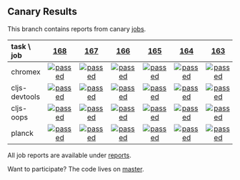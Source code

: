 ## Canary Results

This branch contains reports from canary [jobs](https://github.com/cljs-oss/canary/tree/jobs).

[//]: # (begin_overview_table)

| task \ job | <a href="reports/2017/12/07/job-000168-1.9.964-d98c00f" title="job #168 finished on 2017-12-07">168</a> | <a href="reports/2017/12/06/job-000167-1.9.964-d98c00f" title="job #167 finished on 2017-12-06">167</a> | <a href="reports/2017/12/05/job-000166-1.9.963-f55b19b" title="job #166 finished on 2017-12-05">166</a> | <a href="reports/2017/12/04/job-000165-1.9.963-f55b19b" title="job #165 finished on 2017-12-04">165</a> | <a href="reports/2017/12/03/job-000164-1.9.963-f55b19b" title="job #164 finished on 2017-12-03">164</a> | <a href="reports/2017/12/02/job-000163-1.9.963-f55b19b" title="job #163 finished on 2017-12-02">163</a> | <a href="reports/2017/12/01/job-000162-1.9.949-2389e52" title="job #162 finished on 2017-12-01">162</a> | <a href="reports/2017/11/30/job-000161-1.9.949-2389e52" title="job #161 finished on 2017-11-30">161</a> | <a href="reports/2017/11/29/job-000160-1.9.949-2389e52" title="job #160 finished on 2017-11-29">160</a> | <a href="reports/2017/11/28/job-000159-1.9.949-2389e52" title="job #159 finished on 2017-11-28">159</a> |
| :--- | :---: | :---: | :---: | :---: | :---: | :---: | :---: | :---: | :---: | :---: |
| chromex | <a href="reports/2017/12/07/job-000168-1.9.964-d98c00f#-chromex"><img title="passed" src="http://box.binaryage.com/s-passed.svg"><a> | <a href="reports/2017/12/06/job-000167-1.9.964-d98c00f#-chromex"><img title="passed" src="http://box.binaryage.com/s-passed.svg"><a> | <a href="reports/2017/12/05/job-000166-1.9.963-f55b19b#-chromex"><img title="passed" src="http://box.binaryage.com/s-passed.svg"><a> | <a href="reports/2017/12/04/job-000165-1.9.963-f55b19b#-chromex"><img title="passed" src="http://box.binaryage.com/s-passed.svg"><a> | <a href="reports/2017/12/03/job-000164-1.9.963-f55b19b#-chromex"><img title="passed" src="http://box.binaryage.com/s-passed.svg"><a> | <a href="reports/2017/12/02/job-000163-1.9.963-f55b19b#-chromex"><img title="passed" src="http://box.binaryage.com/s-passed.svg"><a> | <a href="reports/2017/12/01/job-000162-1.9.949-2389e52#-chromex"><img title="passed" src="http://box.binaryage.com/s-passed.svg"><a> | <a href="reports/2017/11/30/job-000161-1.9.949-2389e52#-chromex"><img title="passed" src="http://box.binaryage.com/s-passed.svg"><a> | <a href="reports/2017/11/29/job-000160-1.9.949-2389e52#-chromex"><img title="passed" src="http://box.binaryage.com/s-passed.svg"><a> | <a href="reports/2017/11/28/job-000159-1.9.949-2389e52#-chromex"><img title="passed" src="http://box.binaryage.com/s-passed.svg"><a> |
| cljs-devtools | <a href="reports/2017/12/07/job-000168-1.9.964-d98c00f#-cljs-devtools"><img title="passed" src="http://box.binaryage.com/s-passed.svg"><a> | <a href="reports/2017/12/06/job-000167-1.9.964-d98c00f#-cljs-devtools"><img title="passed" src="http://box.binaryage.com/s-passed.svg"><a> | <a href="reports/2017/12/05/job-000166-1.9.963-f55b19b#-cljs-devtools"><img title="passed" src="http://box.binaryage.com/s-passed.svg"><a> | <a href="reports/2017/12/04/job-000165-1.9.963-f55b19b#-cljs-devtools"><img title="passed" src="http://box.binaryage.com/s-passed.svg"><a> | <a href="reports/2017/12/03/job-000164-1.9.963-f55b19b#-cljs-devtools"><img title="passed" src="http://box.binaryage.com/s-passed.svg"><a> | <a href="reports/2017/12/02/job-000163-1.9.963-f55b19b#-cljs-devtools"><img title="passed" src="http://box.binaryage.com/s-passed.svg"><a> | <a href="reports/2017/12/01/job-000162-1.9.949-2389e52#-cljs-devtools"><img title="passed" src="http://box.binaryage.com/s-passed.svg"><a> | <a href="reports/2017/11/30/job-000161-1.9.949-2389e52#-cljs-devtools"><img title="passed" src="http://box.binaryage.com/s-passed.svg"><a> | <a href="reports/2017/11/29/job-000160-1.9.949-2389e52#-cljs-devtools"><img title="passed" src="http://box.binaryage.com/s-passed.svg"><a> | <a href="reports/2017/11/28/job-000159-1.9.949-2389e52#-cljs-devtools"><img title="passed" src="http://box.binaryage.com/s-passed.svg"><a> |
| cljs-oops | <a href="reports/2017/12/07/job-000168-1.9.964-d98c00f#-cljs-oops"><img title="passed" src="http://box.binaryage.com/s-passed.svg"><a> | <a href="reports/2017/12/06/job-000167-1.9.964-d98c00f#-cljs-oops"><img title="passed" src="http://box.binaryage.com/s-passed.svg"><a> | <a href="reports/2017/12/05/job-000166-1.9.963-f55b19b#-cljs-oops"><img title="passed" src="http://box.binaryage.com/s-passed.svg"><a> | <a href="reports/2017/12/04/job-000165-1.9.963-f55b19b#-cljs-oops"><img title="passed" src="http://box.binaryage.com/s-passed.svg"><a> | <a href="reports/2017/12/03/job-000164-1.9.963-f55b19b#-cljs-oops"><img title="passed" src="http://box.binaryage.com/s-passed.svg"><a> | <a href="reports/2017/12/02/job-000163-1.9.963-f55b19b#-cljs-oops"><img title="passed" src="http://box.binaryage.com/s-passed.svg"><a> | <a href="reports/2017/12/01/job-000162-1.9.949-2389e52#-cljs-oops"><img title="passed" src="http://box.binaryage.com/s-passed.svg"><a> | <a href="reports/2017/11/30/job-000161-1.9.949-2389e52#-cljs-oops"><img title="passed" src="http://box.binaryage.com/s-passed.svg"><a> | <a href="reports/2017/11/29/job-000160-1.9.949-2389e52#-cljs-oops"><img title="passed" src="http://box.binaryage.com/s-passed.svg"><a> | <a href="reports/2017/11/28/job-000159-1.9.949-2389e52#-cljs-oops"><img title="passed" src="http://box.binaryage.com/s-passed.svg"><a> |
| planck | <a href="reports/2017/12/07/job-000168-1.9.964-d98c00f#-planck"><img title="passed" src="http://box.binaryage.com/s-passed.svg"><a> | <a href="reports/2017/12/06/job-000167-1.9.964-d98c00f#-planck"><img title="passed" src="http://box.binaryage.com/s-passed.svg"><a> | <a href="reports/2017/12/05/job-000166-1.9.963-f55b19b#-planck"><img title="passed" src="http://box.binaryage.com/s-passed.svg"><a> | <a href="reports/2017/12/04/job-000165-1.9.963-f55b19b#-planck"><img title="passed" src="http://box.binaryage.com/s-passed.svg"><a> | <a href="reports/2017/12/03/job-000164-1.9.963-f55b19b#-planck"><img title="passed" src="http://box.binaryage.com/s-passed.svg"><a> | <a href="reports/2017/12/02/job-000163-1.9.963-f55b19b#-planck"><img title="passed" src="http://box.binaryage.com/s-passed.svg"><a> | <a href="reports/2017/12/01/job-000162-1.9.949-2389e52#-planck"><img title="passed" src="http://box.binaryage.com/s-passed.svg"><a> | <a href="reports/2017/11/30/job-000161-1.9.949-2389e52#-planck"><img title="passed" src="http://box.binaryage.com/s-passed.svg"><a> | <a href="reports/2017/11/29/job-000160-1.9.949-2389e52#-planck"><img title="passed" src="http://box.binaryage.com/s-passed.svg"><a> | <a href="reports/2017/11/28/job-000159-1.9.949-2389e52#-planck"><img title="passed" src="http://box.binaryage.com/s-passed.svg"><a> |

[//]: # (end_overview_table)

All job reports are available under [reports](reports).

Want to participate? The code lives on [master](https://github.com/cljs-oss/canary/tree/master).

